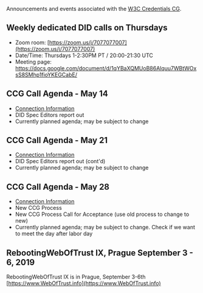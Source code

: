 Announcements and events associated with the [W3C Credentials CG](https://w3c-ccg.github.io).

## Weekly dedicated DID calls on Thursdays

- Zoom room: [https://zoom.us/j/7077077007](https://zoom.us/j/7077077007)
- Date/Time: Thursdays 1-2:30PM PT / 20:00-21:30 UTC
- Meeting page: https://docs.google.com/document/d/1qYBaXQMUoB86Alquu7WBtWOxsS8SMhp1fioYKEGCabE/

## CCG Call Agenda - May 14
- [Connection Information](https://w3c-ccg.github.io)
- DID Spec Editors report out
- Currently planned agenda; may be subject to change

## CCG Call Agenda - May 21
- [Connection Information](https://w3c-ccg.github.io)
- DID Spec Editors report out (cont'd)
- Currently planned agenda; may be subject to change

## CCG Call Agenda - May 28
- [Connection Information](https://w3c-ccg.github.io)
- New CCG Process
- New CCG Process Call for Acceptance (use old process to change to new)
- Currently planned agenda; may be subject to change. Check if we want to meet the day after labor day

## RebootingWebOfTrust IX, Prague September 3 - 6, 2019

RebootingWebOfTrust IX is in Prague, September 3-6th [https://www.WebOfTrust.info](https://www.WebOfTrust.info)

